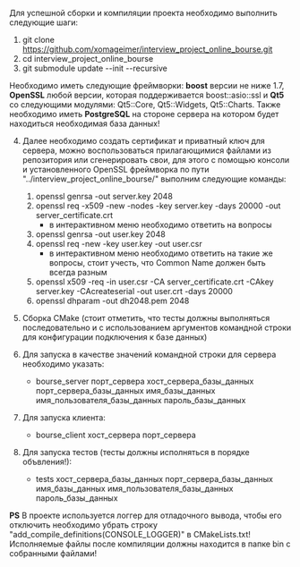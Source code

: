 Для успешной сборки и компиляции проекта необходимо выполнить следующие шаги:

1) git clone https://github.com/xomageimer/interview_project_online_bourse.git
2) cd interview_project_online_bourse
3) git submodule update --init --recursive

Необходимо иметь следующие фреймворки: **boost** версии не ниже 1.7, **OpenSSL** любой версии, которая поддерживается boost::asio::ssl и **Qt5** со следующими модулями: Qt5::Core, Qt5::Widgets, Qt5::Charts. Также необходимо иметь **PostgreSQL** на стороне сервера на котором будет находиться необходимая база данных!

4) Далее необходимо создать сертификат и приватный ключ для сервера, можно воспользоваться прилагающимися файлами из репозитория или сгенерировать свои, для этого с помощью консоли и установленного OpenSSL фреймворка по пути "../interview_project_online_bourse/" выполним следующие команды:
    1. openssl genrsa -out server.key 2048
    2. openssl req -x509 -new -nodes -key server.key -days 20000 -out server_certificate.crt
       - в интерактивном меню необходимо ответить на вопросы
    3. openssl genrsa -out user.key 2048
    4. openssl req -new -key user.key -out user.csr
       - в интерактивном меню необходимо ответить на такие же вопросы, стоит учесть, что Common Name должен быть всегда разным
    5. openssl x509 -req -in user.csr -CA server_certificate.crt -CAkey server.key -CAcreateserial -out user.crt -days 20000
    6. openssl dhparam -out dh2048.pem 2048
   
5) Сборка CMake (стоит отметить, что тесты должны выполняться последовательно и с использованием аргументов командной строки для конфигурации подключения к базе данных)
6) Для запуска в качестве значений командной строки для сервера необходимо указать:
    - bourse_server порт_сервера хост_сервера_базы_данных порт_сервера_базы_данных имя_базы_данных имя_пользователя_базы_данных пароль_базы_данных
7) Для запуска клиента:
    - bourse_client хост_сервера порт_сервера
8) Для запуска тестов (тесты должны исполняться в порядке объвления!):
    - tests хост_сервера_базы_данных порт_сервера_базы_данных имя_базы_данных имя_пользователя_базы_данных пароль_базы_данных
    
 **PS** В проекте используется логгер для отладочного вывода, чтобы его отключить необходимо убрать строку "add_compile_definitions(CONSOLE_LOGGER)" в CMakeLists.txt! Исполняемые файлы после компиляции должны находится в папке bin с собранными файлами!

